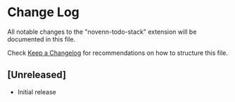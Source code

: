 # Change Log

All notable changes to the "novenn-todo-stack" extension will be documented in this file.

Check [Keep a Changelog](http://keepachangelog.com/) for recommendations on how to structure this file.

## [Unreleased]

- Initial release